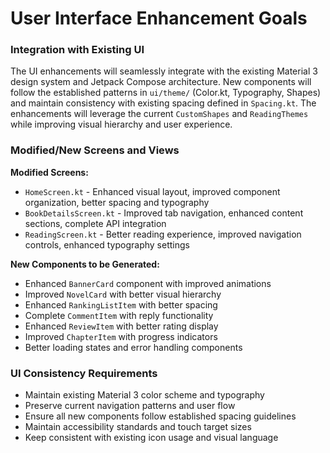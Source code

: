 # User Interface Enhancement Goals

### Integration with Existing UI

The UI enhancements will seamlessly integrate with the existing Material 3 design system and Jetpack Compose architecture. New components will follow the established patterns in `ui/theme/` (Color.kt, Typography, Shapes) and maintain consistency with existing spacing defined in `Spacing.kt`. The enhancements will leverage the current `CustomShapes` and `ReadingThemes` while improving visual hierarchy and user experience.

### Modified/New Screens and Views

**Modified Screens:**
- `HomeScreen.kt` - Enhanced visual layout, improved component organization, better spacing and typography
- `BookDetailsScreen.kt` - Improved tab navigation, enhanced content sections, complete API integration
- `ReadingScreen.kt` - Better reading experience, improved navigation controls, enhanced typography settings

**New Components to be Generated:**
- Enhanced `BannerCard` component with improved animations
- Improved `NovelCard` with better visual hierarchy
- Enhanced `RankingListItem` with better spacing
- Complete `CommentItem` with reply functionality
- Enhanced `ReviewItem` with better rating display
- Improved `ChapterItem` with progress indicators
- Better loading states and error handling components

### UI Consistency Requirements

- Maintain existing Material 3 color scheme and typography
- Preserve current navigation patterns and user flow
- Ensure all new components follow established spacing guidelines
- Maintain accessibility standards and touch target sizes
- Keep consistent with existing icon usage and visual language

